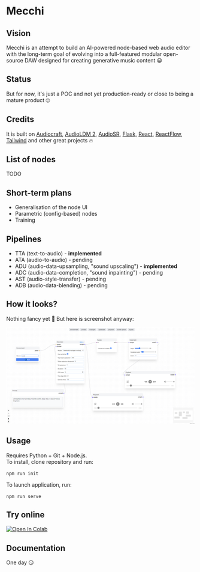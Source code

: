 # Mecchi

## Vision

Mecchi is an attempt to build an AI-powered node-based web audio editor with the long-term goal of evolving into a full-featured modular open-source DAW designed for creating generative music content 😀

## Status

But for now, it's just a POC and not yet production-ready or close to being a mature product 🙄

## Credits 

It is built on [Audiocraft](https://github.com/facebookresearch/audiocraft), [AudioLDM 2](https://github.com/haoheliu/AudioLDM2), [AudioSR](https://github.com/haoheliu/versatile_audio_super_resolution), [Flask](https://github.com/pallets/flask), [React](https://github.com/facebook/react), [ReactFlow](https://github.com/wbkd/react-flow), [Tailwind](https://github.com/tailwindlabs/tailwindcss) and other great projects 🔥

## List of nodes

TODO

## Short-term plans

* Generalisation of the node UI
* Parametric (config-based) nodes
* Training

## Pipelines

* TTA (text-to-audio) - **implemented**
* ATA (audio-to-audio) - pending
* ADU (audio-data-upsampling, "sound upscaling") - **implemented**
* ADC (audio-data-completion, "sound inpainting") - pending
* AST (audio-style-transfer) - pending
* ADB (audio-data-blending) - pending

## How it looks? 

Nothing fancy yet 🐥 But here is screenshot anyway:

![img](/screenshots/mecchi.png)

## Usage

Requires Python + Git + Node.js.  
To install, clone repository and run:
```
npm run init
```
To launch application, run:
```
npm run serve
```
## Try online 

[![Open In Colab](https://colab.research.google.com/assets/colab-badge.svg)](https://colab.research.google.com/drive/1_hg2a_hwtsEEreQN7EQEKX4GWj5zBvZt)
<br>


## Documentation

One day 😏